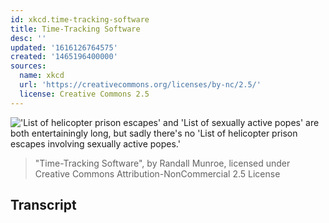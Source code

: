 ```yaml
---
id: xkcd.time-tracking-software
title: Time-Tracking Software
desc: ''
updated: '1616126764575'
created: '1465196400000'
sources:
  name: xkcd
  url: 'https://creativecommons.org/licenses/by-nc/2.5/'
  license: Creative Commons 2.5
---
```

!['List of helicopter prison escapes' and 'List of sexually active popes' are both entertainingly long, but sadly there's no 'List of helicopter prison escapes involving sexually active popes.'](https://imgs.xkcd.com/comics/time_tracking_software.png)
> "Time-Tracking Software", by Randall Munroe, licensed under Creative Commons Attribution-NonCommercial 2.5 License

## Transcript
